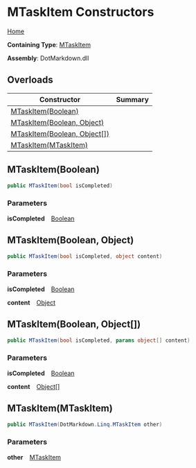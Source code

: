 # MTaskItem Constructors

[Home](../../../../README.md)

**Containing Type**: [MTaskItem](../README.md)

**Assembly**: DotMarkdown\.dll

## Overloads

| Constructor | Summary |
| ----------- | ------- |
| [MTaskItem(Boolean)](#DotMarkdown_Linq_MTaskItem__ctor_System_Boolean_) | |
| [MTaskItem(Boolean, Object)](#DotMarkdown_Linq_MTaskItem__ctor_System_Boolean_System_Object_) | |
| [MTaskItem(Boolean, Object\[\])](#DotMarkdown_Linq_MTaskItem__ctor_System_Boolean_System_Object___) | |
| [MTaskItem(MTaskItem)](#DotMarkdown_Linq_MTaskItem__ctor_DotMarkdown_Linq_MTaskItem_) | |

## MTaskItem\(Boolean\) <a name="DotMarkdown_Linq_MTaskItem__ctor_System_Boolean_"></a>

```csharp
public MTaskItem(bool isCompleted)
```

### Parameters

**isCompleted** &ensp; [Boolean](https://docs.microsoft.com/en-us/dotnet/api/system.boolean)

## MTaskItem\(Boolean, Object\) <a name="DotMarkdown_Linq_MTaskItem__ctor_System_Boolean_System_Object_"></a>

```csharp
public MTaskItem(bool isCompleted, object content)
```

### Parameters

**isCompleted** &ensp; [Boolean](https://docs.microsoft.com/en-us/dotnet/api/system.boolean)

**content** &ensp; [Object](https://docs.microsoft.com/en-us/dotnet/api/system.object)

## MTaskItem\(Boolean, Object\[\]\) <a name="DotMarkdown_Linq_MTaskItem__ctor_System_Boolean_System_Object___"></a>

```csharp
public MTaskItem(bool isCompleted, params object[] content)
```

### Parameters

**isCompleted** &ensp; [Boolean](https://docs.microsoft.com/en-us/dotnet/api/system.boolean)

**content** &ensp; [Object](https://docs.microsoft.com/en-us/dotnet/api/system.object)\[\]

## MTaskItem\(MTaskItem\) <a name="DotMarkdown_Linq_MTaskItem__ctor_DotMarkdown_Linq_MTaskItem_"></a>

```csharp
public MTaskItem(DotMarkdown.Linq.MTaskItem other)
```

### Parameters

**other** &ensp; [MTaskItem](../README.md)